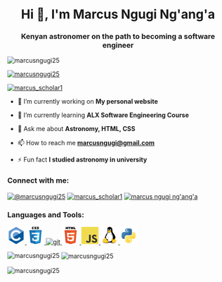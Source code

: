 <h1 align="center">Hi 👋, I'm Marcus Ngugi Ng'ang'a</h1>
<h3 align="center">Kenyan astronomer on the path to becoming a software engineer</h3>

<p align="left"> <img src="https://komarev.com/ghpvc/?username=marcusngugi25&label=Profile%20views&color=0e75b6&style=flat" alt="marcusngugi25" /> </p>

<p align="left"> <a href="https://github.com/ryo-ma/github-profile-trophy"><img src="https://github-profile-trophy.vercel.app/?username=marcusngugi25" alt="marcusngugi25" /></a> </p>

<p align="left"> <a href="https://twitter.com/marcus_scholar1" target="blank"><img src="https://img.shields.io/twitter/follow/marcus_scholar1?logo=twitter&style=for-the-badge" alt="marcus_scholar1" /></a> </p>

- 🔭 I’m currently working on **My personal website**

- 🌱 I’m currently learning **ALX Software Engineering Course**

- 💬 Ask me about **Astronomy, HTML, CSS**

- 📫 How to reach me **marcusngugi@gmail.com**

- ⚡ Fun fact **I studied astronomy in university**

<h3 align="left">Connect with me:</h3>
<p align="left">
<a href="https://codepen.io/@marcusngugi25" target="blank"><img align="center" src="https://raw.githubusercontent.com/rahuldkjain/github-profile-readme-generator/master/src/images/icons/Social/codepen.svg" alt="@marcusngugi25" height="30" width="40" /></a>
<a href="https://twitter.com/marcus_scholar1" target="blank"><img align="center" src="https://raw.githubusercontent.com/rahuldkjain/github-profile-readme-generator/master/src/images/icons/Social/twitter.svg" alt="marcus_scholar1" height="30" width="40" /></a>
<a href="https://www.linkedin.com/in/marcus-ngugi-ng-ang-a-5b1b26110/" target="blank"><img align="center" src="https://raw.githubusercontent.com/rahuldkjain/github-profile-readme-generator/master/src/images/icons/Social/linked-in-alt.svg" alt="marcus ngugi ng'ang'a" height="30" width="40" /></a>
</p>

<h3 align="left">Languages and Tools:</h3>
<p align="left"> <a href="https://www.cprogramming.com/" target="_blank" rel="noreferrer"> <img src="https://raw.githubusercontent.com/devicons/devicon/master/icons/c/c-original.svg" alt="c" width="40" height="40"/> </a> <a href="https://www.w3schools.com/css/" target="_blank" rel="noreferrer"> <img src="https://raw.githubusercontent.com/devicons/devicon/master/icons/css3/css3-original-wordmark.svg" alt="css3" width="40" height="40"/> </a> <a href="https://git-scm.com/" target="_blank" rel="noreferrer"> <img src="https://www.vectorlogo.zone/logos/git-scm/git-scm-icon.svg" alt="git" width="40" height="40"/> </a> <a href="https://www.w3.org/html/" target="_blank" rel="noreferrer"> <img src="https://raw.githubusercontent.com/devicons/devicon/master/icons/html5/html5-original-wordmark.svg" alt="html5" width="40" height="40"/> </a> <a href="https://developer.mozilla.org/en-US/docs/Web/JavaScript" target="_blank" rel="noreferrer"> <img src="https://raw.githubusercontent.com/devicons/devicon/master/icons/javascript/javascript-original.svg" alt="javascript" width="40" height="40"/> </a> <a href="https://www.linux.org/" target="_blank" rel="noreferrer"> <img src="https://raw.githubusercontent.com/devicons/devicon/master/icons/linux/linux-original.svg" alt="linux" width="40" height="40"/> </a> <a href="https://www.python.org" target="_blank" rel="noreferrer"> <img src="https://raw.githubusercontent.com/devicons/devicon/master/icons/python/python-original.svg" alt="python" width="40" height="40"/> </a> </p>

<p><img align="left" src="https://github-readme-stats.vercel.app/api/top-langs?username=marcusngugi25&show_icons=true&locale=en&layout=compact" alt="marcusngugi25" /></p>

<p>&nbsp;<img align="center" src="https://github-readme-stats.vercel.app/api?username=marcusngugi25&show_icons=true&locale=en" alt="marcusngugi25" /></p>

<p><img align="center" src="https://github-readme-streak-stats.herokuapp.com/?user=marcusngugi25&" alt="marcusngugi25" /></p>



<!---
Marcusngugi25/Marcusngugi25 is a ✨ special ✨ repository because its `README.md` (this file) appears on your GitHub profile.
You can click the Preview link to take a look at your changes.
--->
